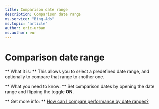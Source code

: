```yaml
---
title: Comparison date range
description: Comparison date range
ms.service: "Bing-Ads"
ms.topic: "article"
author: eric-urban
ms.author: eur
---
```


# Comparison date range

**        What it is:      **      This allows you to select a predefined date range, and optionally to compare that range to another one.

**      What you need to know:    **    Set comparison dates by opening the date range and flipping the toggle **ON**.

**      Get more info:     **  [How can I compare performance by date ranges?](../hlp_BA_CONC_POP.md)


